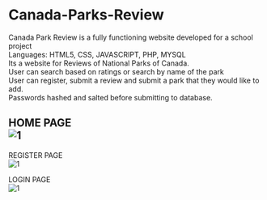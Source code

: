 # Canada-Parks-Review

Canada Park Review is a  fully functioning website developed for a school project </br>
Languages: HTML5, CSS, JAVASCRIPT, PHP, MYSQL </br>
Its a website for Reviews of National Parks of Canada. </br>
User can search based on ratings or search by name of the park </br>
User can register, submit a review and submit a park that they would like to add. </br>
Passwords hashed and salted before submitting to database. </br>


HOME PAGE </br>
![1](https://user-images.githubusercontent.com/23368989/33248151-56df20b0-d2f1-11e7-9e07-83e69a9f0313.PNG)
----

REGISTER PAGE </br>
![1](https://user-images.githubusercontent.com/23368989/33248928-8f286fb8-d2f5-11e7-8a16-f42262547d69.PNG)

LOGIN PAGE </br>
![1](https://user-images.githubusercontent.com/23368989/33248957-ae5a5e64-d2f5-11e7-83d2-8cbec4a5cef2.PNG)
